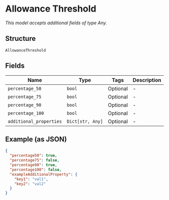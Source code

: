 
# Allowance Threshold

*This model accepts additional fields of type Any.*

## Structure

`AllowanceThreshold`

## Fields

| Name | Type | Tags | Description |
|  --- | --- | --- | --- |
| `percentage_50` | `bool` | Optional | - |
| `percentage_75` | `bool` | Optional | - |
| `percentage_90` | `bool` | Optional | - |
| `percentage_100` | `bool` | Optional | - |
| `additional_properties` | `Dict[str, Any]` | Optional | - |

## Example (as JSON)

```json
{
  "percentage50": true,
  "percentage75": false,
  "percentage90": true,
  "percentage100": false,
  "exampleAdditionalProperty": {
    "key1": "val1",
    "key2": "val2"
  }
}
```

